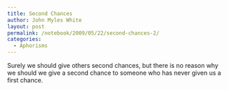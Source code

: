 ```yaml
---
title: Second Chances
author: John Myles White
layout: post
permalink: /notebook/2009/05/22/second-chances-2/
categories:
  - Aphorisms
---
```


Surely we should give others second chances, but there is no reason why we should we give a second chance to someone who has never given us a first chance.
